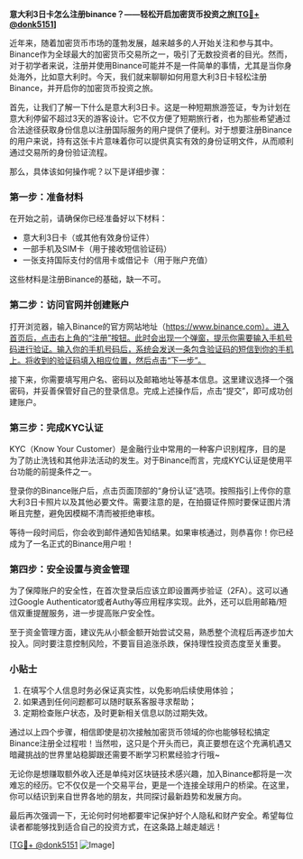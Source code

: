 **意大利3日卡怎么注册binance？——轻松开启加密货币投资之旅[[TG💪+ @donk5151](https://t.me/s/donk5151)]**

近年来，随着加密货币市场的蓬勃发展，越来越多的人开始关注和参与其中。Binance作为全球最大的加密货币交易所之一，吸引了无数投资者的目光。然而，对于初学者来说，注册并使用Binance可能并不是一件简单的事情，尤其是当你身处海外，比如意大利时。今天，我们就来聊聊如何用意大利3日卡轻松注册Binance，并开启你的加密货币投资之旅。

首先，让我们了解一下什么是意大利3日卡。这是一种短期旅游签证，专为计划在意大利停留不超过3天的游客设计。它不仅方便了短期旅行者，也为那些希望通过合法途径获取身份信息以注册国际服务的用户提供了便利。对于想要注册Binance的用户来说，持有这张卡片意味着你可以提供真实有效的身份证明文件，从而顺利通过交易所的身份验证流程。

那么，具体该如何操作呢？以下是详细步骤：

### 第一步：准备材料

在开始之前，请确保你已经准备好以下材料：
- 意大利3日卡（或其他有效身份证件）
- 一部手机及SIM卡（用于接收短信验证码）
- 一张支持国际支付的信用卡或借记卡（用于账户充值）

这些材料是注册Binance的基础，缺一不可。

### 第二步：访问官网并创建账户

打开浏览器，输入Binance的官方网站地址（https://www.binance.com）。进入首页后，点击右上角的“注册”按钮。此时会出现一个弹窗，提示你需要输入手机号码进行验证。输入你的手机号码后，系统会发送一条包含验证码的短信到你的手机上。将收到的验证码填入相应位置，然后点击“下一步”。

接下来，你需要填写用户名、密码以及邮箱地址等基本信息。这里建议选择一个强密码，并妥善保管好自己的登录信息。完成上述操作后，点击“提交”，即可成功创建账户。

### 第三步：完成KYC认证

KYC（Know Your Customer）是金融行业中常用的一种客户识别程序，目的是为了防止洗钱和其他非法活动的发生。对于Binance而言，完成KYC认证是使用平台功能的前提条件之一。

登录你的Binance账户后，点击页面顶部的“身份认证”选项。按照指引上传你的意大利3日卡照片以及其他必要文件。需要注意的是，在拍摄证件照时要保证图片清晰且完整，避免因模糊不清而被拒绝审核。

等待一段时间后，你会收到邮件通知告知结果。如果审核通过，则恭喜你！你已经成为了一名正式的Binance用户啦！

### 第四步：安全设置与资金管理

为了保障账户的安全性，在首次登录后应该立即设置两步验证（2FA）。这可以通过Google Authenticator或者Authy等应用程序实现。此外，还可以启用邮箱/短信双重提醒服务，进一步提高账户安全性。

至于资金管理方面，建议先从小额金额开始尝试交易，熟悉整个流程后再逐步加大投入。同时要注意控制风险，不要盲目追涨杀跌，保持理性投资态度至关重要。

### 小贴士

1. 在填写个人信息时务必保证真实性，以免影响后续使用体验；
2. 如果遇到任何问题都可以随时联系客服寻求帮助；
3. 定期检查账户状态，及时更新相关信息以防过期失效。

通过以上四个步骤，相信即使是初次接触加密货币领域的你也能够轻松搞定Binance注册全过程啦！当然啦，这只是个开头而已，真正要想在这个充满机遇又暗藏挑战的世界里站稳脚跟还需要不断学习积累经验才行哦~

无论你是想赚取额外收入还是单纯对区块链技术感兴趣，加入Binance都将是一次难忘的经历。它不仅仅是一个交易平台，更是一个连接全球用户的桥梁。在这里，你可以结识到来自世界各地的朋友，共同探讨最新趋势和发展方向。

最后再次强调一下，无论何时何地都要牢记保护好个人隐私和财产安全。希望每位读者都能够找到适合自己的投资方式，在这条路上越走越远！

[[TG💪+ @donk5151](https://t.me/s/donk5151) ![Image](https://i.postimg.cc/rwNCRYN7/Snipaste-2025-04-30-17-27-05.png)]